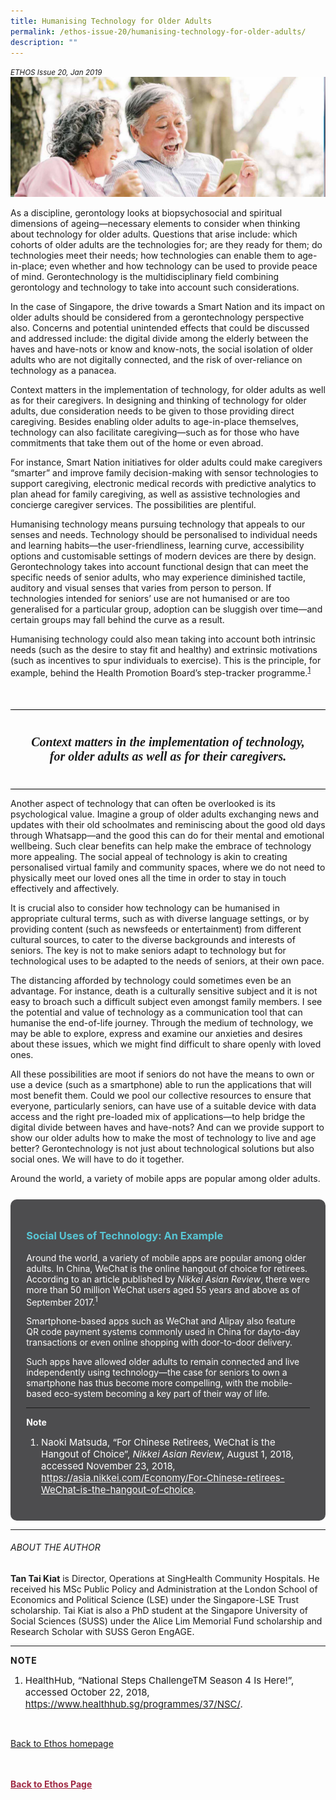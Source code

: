 ```yaml
---
title: Humanising Technology for Older Adults
permalink: /ethos-issue-20/humanising-technology-for-older-adults/
description: ""
---
```

<style>

.back a
{
	color: #9f2943;
	font-weight: bold;
}

#banner img
{
	width:100%;
}
	
.author
{
border-bottom: 1px solid black;
margin-top:40px;
padding-bottom:30px;
border-top: 1px solid black;	

}

.author p {
	font-size: 0.9em;
	line-height:24px !important;
	}	

.break
{
   border-top: 1px solid  black;
   border-bottom: 1px solid black;
	 padding:20px;
	text-align:center;
	margin-top:50px;
}
	
.break1
{
font-family: Georgia;
	font-size:20px;
	font-style: italic;
	font-weight: bold;
}

.boxheader {
	color: white !important;
	}	

.containerbox {
	background-color: #4d4d4f;
	border-radius: 10px;
	padding: 5%;
	margin-top: 5%;
	color: white;
	}	
.containerbox h3 {
	color: #58c6d5;
	}
.containerbox a {
	color:white;
	}	
	
li {
	font-size: 15px !important;
	
	}	

</style>

<em><small>ETHOS Issue 20, Jan 2019</small></em>
<img src="/images/Cropped_images/Ethos_Issue_20/20_Banner_Humanising_Technology_for_Older_Adults.jpg">

  
<p>As a discipline, gerontology looks at biopsychosocial and spiritual dimensions of ageing—necessary elements to consider when thinking about technology for older adults. Questions that arise include: which cohorts of older adults are the technologies for; are they ready for them; do technologies meet their needs; how technologies can enable them to age-in-place; even whether and how technology can be used to provide peace of mind. Gerontechnology is the multidisciplinary field combining gerontology and technology to take into account such considerations.</p>  
  
<p>In the case of Singapore, the drive towards a Smart Nation and its impact on older adults should be considered from a gerontechnology perspective also. Concerns and potential unintended effects that could be discussed and addressed include: the digital divide among the elderly between the haves and have-nots or know and know-nots, the social isolation of older adults who are not digitally connected, and the risk of over-reliance on technology as a panacea.</p>  
  
<p>Context matters in the implementation of technology, for older adults as well as for their caregivers. In designing and thinking of technology for older adults, due consideration needs to be given to those providing direct caregiving. Besides enabling older adults to age-in-place themselves, technology can also facilitate caregiving—such as for those who have commitments that take them out of the home or even abroad.</p>  
  
<p>For instance, Smart Nation initiatives for older adults could make caregivers “smarter” and improve family decision-making with sensor technologies to support caregiving, electronic medical records with predictive analytics to plan ahead for family caregiving, as well as assistive technologies and concierge caregiver services. The possibilities are plentiful.</p>  
  
<p>Humanising technology means pursuing technology that appeals to our senses and needs. Technology should be personalised to individual needs and learning habits—the user-friendliness, learning curve, accessibility options and customisable settings of modern devices are there by design. Gerontechnology takes into account functional design that can meet the specific needs of senior adults, who may experience diminished tactile, auditory and visual senses that varies from person to person. If technologies intended for seniors’ use&nbsp;are not humanised or are too generalised for a particular group, adoption can be sluggish over time—and certain groups may fall behind the curve as a result.</p>  
  
<p>Humanising technology could also mean taking into account both intrinsic needs (such as the desire to stay fit and healthy) and extrinsic motivations (such as incentives to spur individuals to exercise). This is the principle, for example, behind the Health Promotion Board’s step-tracker programme.<sup><a href="#notes">1</a></sup></p>  
  
<div class="break">  
  
<p class="break1">  
Context matters in the implementation of technology, for older adults as well as for their caregivers.  
</p>  
  
</div>  
  
<p>Another aspect of technology that can often be overlooked is its psychological value. Imagine a group of older adults exchanging news and updates with their old schoolmates and reminiscing about the good old days through Whatsapp—and the good this can do for their mental and emotional wellbeing. Such clear benefits can help make the embrace of technology more appealing. The social appeal of technology is akin to creating personalised virtual family and community spaces, where we do not need to physically meet our loved ones all the time in order to stay in touch effectively and affectively.</p>  
  
<p>It is crucial also to consider how technology can be humanised in appropriate cultural terms, such as with diverse language settings, or by providing content (such as newsfeeds or entertainment) from different cultural sources, to cater to the diverse backgrounds and interests of seniors. The key is not to make seniors adapt to technology but for technological uses to be adapted to the needs of seniors, at their own pace.</p>  
  
<p>The distancing afforded by technology could sometimes even be an advantage. For instance, death is a culturally sensitive subject and it is not easy to broach such a difficult subject even amongst family members. I see the potential and value of technology as a communication tool that can humanise the end-of-life journey. Through the medium of technology, we may be able to explore, express and examine our anxieties and desires about these issues, which we might find difficult to share openly with loved ones.</p>  
  
<p>All these possibilities are moot if seniors do not have the means to own or use a device (such as a smartphone) able to run the applications that will most benefit them. Could we pool our collective resources to ensure that everyone, particularly seniors, can have use of a suitable device with data access and the right pre-loaded mix of applications—to help bridge the digital divide between haves and have-nots? And can we provide support to show our older adults how to make the most of technology to live and age better? Gerontechnology is not just about technological solutions but also social ones. We will have to do it together.</p>  
  
  
  
  
<p class="small-text text">Around the world, a variety of mobile apps are popular among older adults. </p>  
  
  
  
  
<div class="containerbox">  
  
  
<h3 class="title">Social Uses of Technology: An Example</h3>  
<p class="text">Around the world, a variety of mobile apps are popular among older adults. In China, WeChat is the online hangout of choice for retirees. According to an article published by <em>Nikkei Asian Review</em>, there were more than 50 million WeChat users aged 55 years and above as of September 2017.<sup>1</sup></p>  
<p class="text">Smartphone-based apps such as WeChat and Alipay also feature QR code payment systems commonly used in China for dayto-day transactions or even online shopping with door-to-door delivery.</p>  
<p class="text">Such apps have allowed older adults to remain connected and live independently using technology—the case for seniors to own a smartphone has thus become more compelling, with the mobile-based eco-system becoming a key part of their way of life.</p>  
<hr>  
<p><strong>Note</strong></p>  
<ol>  
<li class="small-text">  
    Naoki Matsuda, “For Chinese Retirees, WeChat is the Hangout of Choice”, <em>Nikkei Asian Review</em>, August 1, 2018, accessed November 23, 2018, <a href="https://asia.nikkei.com/Economy/For-Chinese-retirees-WeChat-is-the-hangout-of-choice">https://asia.nikkei.com/Economy/For-Chinese-retirees-WeChat-is-the-hangout-of-choice</a>.  
    </li>  
</ol>  
  
  
  
</div>  
  
  
  
  
  
  
<hr>  
  
<h6>ABOUT THE AUTHOR</h6>  
  
<p class="small-text"><strong>Tan Tai Kiat</strong> is Director, Operations at  
            SingHealth Community Hospitals. He received  
            his MSc Public Policy and Administration at  
            the London School of Economics and Political  
            Science (LSE) under the Singapore-LSE Trust  
            scholarship. Tai Kiat is also a PhD student at  
            the Singapore University of Social Sciences  
            (SUSS) under the Alice Lim Memorial Fund  
            scholarship and Research Scholar with SUSS  
            Geron EngAGE.</p>  
  
<hr>  
  
<p style="font-weight: bold; letter-spacing: 1px;" class="small-text"><a name="notes"></a>NOTE</p>  
  
<ol>  
<li class="small-text">HealthHub, “National Steps ChallengeTM Season 4 Is Here!”, accessed October 22, 2018, <a href="https://www.healthhub.sg/programmes/37/NSC/">https://www.healthhub.sg/programmes/37/NSC/</a>.</li>  
</ol>  
  
<br>  
  
<p><a href="../../ethos.html">Back to Ethos homepage</a></p>




<br>
<br>	
<div class="back">
<a href="/ethos/">Back to Ethos Page</a>	
</div>